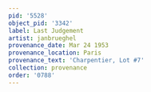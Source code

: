 ```yaml
---
pid: '5528'
object_pid: '3342'
label: Last Judgement
artist: janbrueghel
provenance_date: Mar 24 1953
provenance_location: Paris
provenance_text: 'Charpentier, Lot #7'
collection: provenance
order: '0788'
---
```

